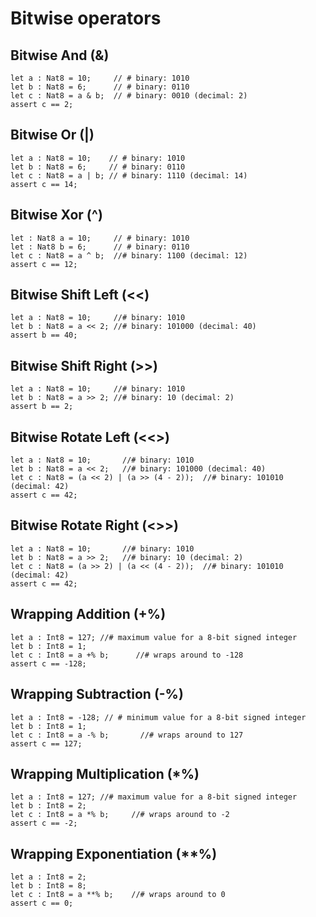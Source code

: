 # Bitwise operators

## Bitwise And (&)

```motoko
let a : Nat8 = 10;     // # binary: 1010
let b : Nat8 = 6;      // # binary: 0110
let c : Nat8 = a & b;  // # binary: 0010 (decimal: 2)
assert c == 2;
```


## Bitwise Or (|)

```motoko
let a : Nat8 = 10;    // # binary: 1010
let b : Nat8 = 6;     // # binary: 0110
let c : Nat8 = a | b; // # binary: 1110 (decimal: 14)
assert c == 14;
```

## Bitwise Xor (^)

```motoko
let : Nat8 a = 10;     // # binary: 1010
let : Nat8 b = 6;      // # binary: 0110
let c : Nat8 = a ^ b;  //# binary: 1100 (decimal: 12)
assert c == 12;
```

## Bitwise Shift Left (<<)

```motoko
let a : Nat8 = 10;     //# binary: 1010
let b : Nat8 = a << 2; //# binary: 101000 (decimal: 40)
assert b == 40;
```

## Bitwise Shift Right (>>)

```motoko
let a : Nat8 = 10;     //# binary: 1010
let b : Nat8 = a >> 2; //# binary: 10 (decimal: 2)
assert b == 2;
```

## Bitwise Rotate Left (<<>)

```motoko 
let a : Nat8 = 10;       //# binary: 1010
let b : Nat8 = a << 2;   //# binary: 101000 (decimal: 40)
let c : Nat8 = (a << 2) | (a >> (4 - 2));  //# binary: 101010 (decimal: 42)
assert c == 42;
```


## Bitwise Rotate Right (<>>)

```motoko
let a : Nat8 = 10;       //# binary: 1010
let b : Nat8 = a >> 2;   //# binary: 10 (decimal: 2)
let c : Nat8 = (a >> 2) | (a << (4 - 2));  //# binary: 101010 (decimal: 42)
assert c == 42;
```

## Wrapping Addition (+%)

```motoko
let a : Int8 = 127; //# maximum value for a 8-bit signed integer
let b : Int8 = 1;
let c : Int8 = a +% b;      //# wraps around to -128
assert c == -128;
```


## Wrapping Subtraction (-%)

```motoko
let a : Int8 = -128; // # minimum value for a 8-bit signed integer
let b : Int8 = 1;
let c : Int8 = a -% b;       //# wraps around to 127
assert c == 127;
```

## Wrapping Multiplication (*%)

```motoko
let a : Int8 = 127; //# maximum value for a 8-bit signed integer
let b : Int8 = 2;
let c : Int8 = a *% b;     //# wraps around to -2
assert c == -2;
```

## Wrapping Exponentiation (**%)

```motoko
let a : Int8 = 2;
let b : Int8 = 8;
let c : Int8 = a **% b;    //# wraps around to 0
assert c == 0;
```
